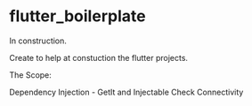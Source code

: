 # flutter_boilerplate

In construction.


Create to help at constuction the flutter projects.

The Scope:

Dependency Injection - GetIt and Injectable
Check Connectivity 